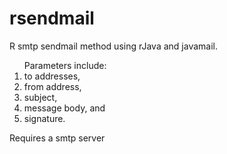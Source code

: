 rsendmail
=========

R smtp sendmail method using rJava and javamail.  

<ol>Parameters include: 																																																																																																																																																																																																																																																																																																																																																																																																																																																																																																																																																																																																																																																																																																																																																																																																																																																																																																																																																																																																																																																																										
  <li>to addresses,</li>
  <li>from address,</li> 
  <li>subject,</li>
  <li>message body, and</li>
  <li>signature.</li>
</ol>

<p> Requires a smtp server</p>
